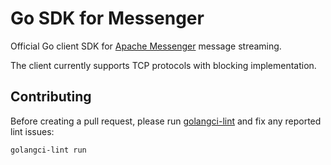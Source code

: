 # Go SDK for Messenger

Official Go client SDK for [Apache Messenger](https://messenger.apache.org) message streaming.

The client currently supports TCP protocols with blocking implementation.

## Contributing

Before creating a pull request, please run [golangci-lint](https://golangci-lint.run/welcome/quick-start/) and fix any reported lint issues:

```shell
golangci-lint run
```
